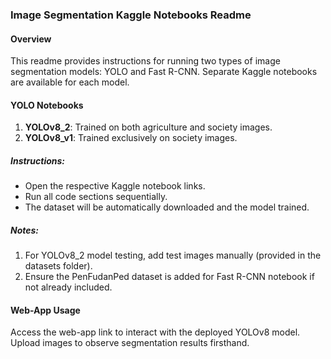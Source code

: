 ### Image Segmentation Kaggle Notebooks Readme

#### Overview
This readme provides instructions for running two types of image segmentation models: YOLO and Fast R-CNN. Separate Kaggle notebooks are available for each model.

#### YOLO Notebooks
1. **YOLOv8_2**: Trained on both agriculture and society images.
2. **YOLOv8_v1**: Trained exclusively on society images.

##### Instructions:
- Open the respective Kaggle notebook links.
- Run all code sections sequentially.
- The dataset will be automatically downloaded and the model trained.

##### Notes:
1. For YOLOv8_2 model testing, add test images manually (provided in the datasets folder).
2. Ensure the PenFudanPed dataset is added for Fast R-CNN notebook if not already included.

#### Web-App Usage
Access the web-app link to interact with the deployed YOLOv8 model. Upload images to observe segmentation results firsthand.
